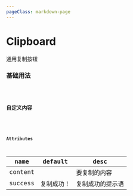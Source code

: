 ```yaml
---
pageClass: markdown-page
---
```


# Clipboard

通用复制按钮

### 基础用法

<Code tag="Clipboard/Simple"/>

### 自定义内容

<Code tag="Clipboard/Custom"/>

### Attributes

| name            | default | desc            
| --------------- | ------- | ----------------
| content         |         | 要复制的内容        
| success         | 复制成功！| 复制成功的提示语        
